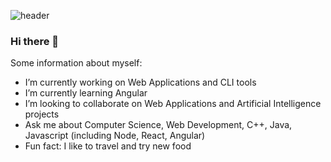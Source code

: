 ![header](https://user-images.githubusercontent.com/65561129/116569067-a8950580-a8ce-11eb-8127-9f9fcdda97cb.png)

### Hi there 👋

Some information about myself:

- I’m currently working on Web Applications and CLI tools
- I’m currently learning Angular
- I’m looking to collaborate on Web Applications and Artificial Intelligence projects
- Ask me about Computer Science, Web Development, C++, Java, Javascript (including Node, React, Angular)
- Fun fact: I like to travel and try new food
